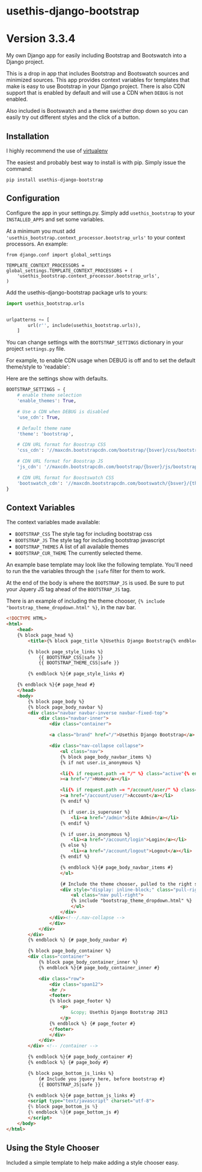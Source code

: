 usethis-django-bootstrap
========================

# Version 3.3.4

My own Django app for easily including Bootstrap and Bootswatch into a Django project.

This is a drop in app that includes Bootstrap and Bootswatch sources and
minimized sources. This app provides context variables for templates that make
is easy to use Bootstrap in your Django project. There is also CDN support that
is enabled by default and will use a CDN when `DEBUG` is not enabled.


Also included is Bootswatch and a theme swicther drop down so you can easily try out
different styles and the click of a button.

## Installation

I highly recommend the use of [virtualenv](https://pypi.python.org/pypi/virtualenv)

The easiest and probably best way to install is with pip. Simply issue the
command:

    pip install usethis-django-bootstrap

## Configuration

Configure the app in your settings.py. Simply add `usethis_bootstrap` to your
`INSTALLED_APPS` and set some variables.

At a minimum you must add `'usethis_bootstrap.context_processor.bootstrap_urls'`
to your context processors. An example:

    from django.conf import global_settings

    TEMPLATE_CONTEXT_PROCESSORS = global_settings.TEMPLATE_CONTEXT_PROCESSORS + (
        'usethis_bootstrap.context_processor.bootstrap_urls',
    )

Add the usethis-django-bootstrap package urls to yours:

```python
import usethis_bootstrap.urls


urlpatterns += [
        url(r'', include(usethis_bootstrap.urls)),
    ]
```

You can change settings with the `BOOTSTRAP_SETTINGS` dictionary in your
project `settings.py` file.

For example, to enable CDN usage when DEBUG is off and to set the default
theme/style to 'readable':

Here are the settings show with defaults.

```python
BOOTSTRAP_SETTINGS = {
    # enable theme selection
    'enable_themes': True,

    # Use a CDN when DEBUG is disabled
    'use_cdn': True,

    # Default theme name
    'theme': 'bootstrap',

    # CDN URL format for Boostrap CSS
    'css_cdn': '//maxcdn.bootstrapcdn.com/bootstrap/{bsver}/css/bootstrap.min.css',

    # CDN URL format for Boostrap JS
    'js_cdn': '//maxcdn.bootstrapcdn.com/bootstrap/{bsver}/js/bootstrap.min.js',

    # CDN URL format for Boostswatch CSS
    'bootswatch_cdn': '//maxcdn.bootstrapcdn.com/bootswatch/{bsver}/{theme}/bootstrap.min.css'
}
```

## Context Variables

The context variables made available:

* `BOOTSTRAP_CSS` The style tag for including bootstrap css
* `BOOTSTRAP_JS` The style tag for including bootstrap javascript
* `BOOTSTRAP_THEMES` A list of all available themes
* `BOOTSTRAP_CUR_THEME` The currently selected theme.

An example base template may look like the following template. 
You'll need to run the the variables through
the `|safe` filter for them to work.

At the end of the body is where the `BOOTSTRAP_JS` is used. Be sure to put your
Jquery JS tag ahead of the `BOOTSTRAP_JS` tag.

There is an example of including the theme chooser, `{% include
"bootstrap_theme_dropdown.html" %}`, in the nav bar.


```html
<!DOCTYPE HTML>
<html>
    <head>
    {% block page_head %}
        <title>{% block page_title %}Usethis Django Bootstrap{% endblock %}</title>

        {% block page_style_links %}
            {{ BOOTSTRAP_CSS|safe }}
            {{ BOOTSTRAP_THEME_CSS|safe }}

        {% endblock %}{# page_style_links #}

    {% endblock %}{# page_head #}
    </head>
    <body>
        {% block page_body %}
        {% block page_body_navbar %}
        <div class="navbar navbar-inverse navbar-fixed-top">
            <div class="navbar-inner">
                <div class="container">

                <a class="brand" href="/">Usethis Django Bootstrap</a>

                <div class="nav-collapse collapse">
                    <ul class="nav">
                    {% block page_body_navbar_items %}
                    {% if not user.is_anonymous %}

                    <li{% if request.path == "/" %} class="active"{% endif %}
                    ><a href="/">Home</a></li>

                    <li{% if request.path == "/account/user/" %} class="active"{% endif %}
                    ><a href="/account/user/">Account</a></li>
                    {% endif %}

                    {% if user.is_superuser %}
                        <li><a href="/admin">Site Admin</a></li>
                    {% endif %}

                    {% if user.is_anonymous %}
                        <li><a href="/account/login">Login</a></li>
                    {% else %}
                        <li><a href="/account/logout">Logout</a></li>
                    {% endif %}

                    {% endblock %}{# page_body_navbar_items #}
                    </ul>

                    {# Include the theme chooser, pulled to the right side of the nav bar #}
                    <div style="display: inline-block;" class="pull-right">
                        <ul class="nav pull-right">
                        {% include "bootstrap_theme_dropdown.html" %}
                        </ul>
                    </div>
                </div><!--/.nav-collapse -->
                </div>
            </div>
        </div>
        {% endblock %} {# page_body_navbar #}

        {% block page_body_container %}
        <div class="container">
            {% block page_body_container_inner %}
            {% endblock %}{# page_body_container_inner #}

            <div class="row">
                <div class="span12">
                <hr />
                <footer>
                {% block page_footer %}
                    <p>
                        &copy; Usethis Django Bootstrap 2013
                    </p>
                {% endblock %} {# page_footer #}
                </footer>
                </div>
            </div>
        </div> <!-- /container -->

        {% endblock %}{# page_body_container #}
        {% endblock %} {# page_body #}

        {% block page_bottom_js_links %}
            {# Include you jquery here, before bootstrap #}
            {{ BOOTSTRAP_JS|safe }}

        {% endblock %}{# page_bottom_js_links #}
        <script type="text/javascript" charset="utf-8">
        {% block page_bottom_js %}
        {% endblock %}{# page_bottom_js #}
        </script>
    </body>
</html>
```



## Using the Style Chooser

Included a simple template to help make adding a style chooser easy.
